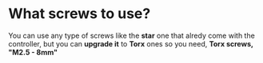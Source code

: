 # What screws to use?

You can use any type of screws like the **star** one that alredy come with the controller, but you can **upgrade it** to **Torx** ones
so you need, **Torx screws, "M2.5 - 8mm"**
